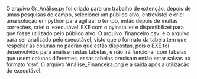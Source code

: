 O arquivo Gr_Análise.py foi criado para um trabalho de extenção, depois de umas pesquisas de campo, selecionei um público alvo, entrevistei e criei uma solução em python para agilizar o tempo, então depois de muitas correções, criei o 'executável'.EXE com o pyinstaller e disponibilizei para que fosse utilizado pelo público alvo. O arquivo 'financeiro.csv' é o arquivo para ser analizado pelo executável, visto que o formato da tabela tem que respeitar as colunas no padrão que estão dispostas, pois o EXE foi desenvolvido para análise nestas tabelas, e não irá funcionar com tabelas que usem colunas diferentes, essas tabelas precisam então estar salvas no formato 'csv'. O arquivo 'Análise_Financeira.png é a saída após a utilização do executável.
